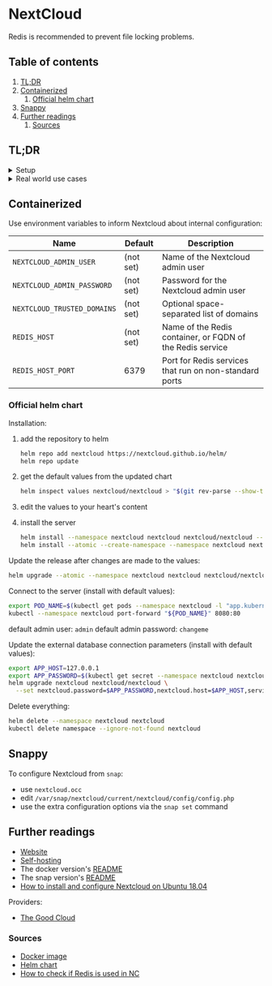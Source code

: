# NextCloud

Redis is recommended to prevent file locking problems.

## Table of contents <!-- omit in toc -->

1. [TL;DR](#tldr)
1. [Containerized](#containerized)
   1. [Official helm chart](#official-helm-chart)
1. [Snappy](#snappy)
1. [Further readings](#further-readings)
   1. [Sources](#sources)

## TL;DR

<details>
  <summary>Setup</summary>

  <details style="margin: 0 0 0 1em">
    <summary>Helm</summary>

  ```sh
  helm repo add 'nextcloud' 'https://nextcloud.github.io/helm/'
  helm repo update
  helm inspect values 'nextcloud/nextcloud' > 'values.yaml'
  helm upgrade -in 'nextcloud' --create-namespace --atomic 'nextcloud' 'nextcloud/nextcloud' -f 'values.yaml'
  ```

  </details>

</details>

<!-- Uncomment if used
<details>
  <summary>Usage</summary>

```sh
```

</details>
-->

<details>
  <summary>Real world use cases</summary>

```sh
docker compose exec -ti -u 33 app /var/www/html/occ db:add-missing-indices
docker compose exec -ti -u 33 app /var/www/html/occ maintenance:repair --include-expensive
```

</details>

## Containerized

Use environment variables to inform Nextcloud about internal configuration:

| Name                        | Default   | Description                                               |
| --------------------------- | --------- | --------------------------------------------------------- |
| `NEXTCLOUD_ADMIN_USER`      | (not set) | Name of the Nextcloud admin user                          |
| `NEXTCLOUD_ADMIN_PASSWORD`  | (not set) | Password for the Nextcloud admin user                     |
| `NEXTCLOUD_TRUSTED_DOMAINS` | (not set) | Optional space-separated list of domains                  |
| `REDIS_HOST`                | (not set) | Name of the Redis container, or FQDN of the Redis service |
| `REDIS_HOST_PORT`           | 6379      | Port for Redis services that run on non-standard ports    |

### Official helm chart

Installation:

1. add the repository to helm

   ```sh
   helm repo add nextcloud https://nextcloud.github.io/helm/
   helm repo update
   ```

1. get the default values from the updated chart

   ```sh
   helm inspect values nextcloud/nextcloud > "$(git rev-parse --show-toplevel)/kubernetes/helm/nextcloud/values.yaml"
   ```

1. edit the values to your heart's content
1. install the server

   ```sh
   helm install --namespace nextcloud nextcloud nextcloud/nextcloud --values kubernetes/helm/nextcloud/values.dev.yaml
   helm install --atomic --create-namespace --namespace nextcloud nextcloud nextcloud/nextcloud --values kubernetes/helm/nextcloud/values.dev.yaml
   ```

Update the release after changes are made to the values:

```sh
helm upgrade --atomic --namespace nextcloud nextcloud nextcloud/nextcloud --values kubernetes/helm/nextcloud/values.dev.yaml
```

Connect to the server (install with default values):

```sh
export POD_NAME=$(kubectl get pods --namespace nextcloud -l "app.kubernetes.io/name=nextcloud,app.kubernetes.io/instance=nextcloud" -o jsonpath="{.items[0].metadata.name}")
kubectl --namespace nextcloud port-forward "${POD_NAME}" 8080:80
```

default admin user: `admin`
default admin password: `changeme`

Update the external database connection parameters (install with default values):

```sh
export APP_HOST=127.0.0.1
export APP_PASSWORD=$(kubectl get secret --namespace nextcloud nextcloud -o jsonpath="{.data.nextcloud-password}" | base64 --decode)
helm upgrade nextcloud nextcloud/nextcloud \
  --set nextcloud.password=$APP_PASSWORD,nextcloud.host=$APP_HOST,service.type=ClusterIP,mariadb.enabled=false,externalDatabase.user=nextcloud,externalDatabase.database=nextcloud,externalDatabase.host=YOUR_EXTERNAL_DATABASE_HOST
```

Delete everything:

```sh
helm delete --namespace nextcloud nextcloud
kubectl delete namespace --ignore-not-found nextcloud
```

## Snappy

To configure Nextcloud from `snap`:

- use `nextcloud.occ`
- edit `/var/snap/nextcloud/current/nextcloud/config/config.php`
- use the extra configuration options via the `snap set` command

## Further readings

- [Website]
- [Self-hosting]
- The docker version's [README][docker readme]
- The snap version's [README][snap readme]
- [How to install and configure Nextcloud on Ubuntu 18.04]

Providers:

- [The Good Cloud](https://thegood.cloud)

### Sources

- [Docker image]
- [Helm chart]
- [How to check if Redis is used in NC]

<!--
  Reference
  ═╬═Time══
  -->

<!-- Knowledge base -->
[self-hosting]: self-hosting.md

<!-- Upstream -->
[how to check if redis is used in nc]: https://help.nextcloud.com/t/how-to-check-if-redis-is-used-in-nc/22268/2
[docker image]: https://hub.docker.com/_/nextcloud/
[docker readme]: https://github.com/docker-library/docs/blob/master/nextcloud/README.md
[helm chart]: https://github.com/nextcloud/helm/tree/master/charts/nextcloud
[snap readme]: https://github.com/nextcloud/nextcloud-snap
[website]: https://nextcloud.com/

<!-- Others -->
[how to install and configure nextcloud on ubuntu 18.04]: https://www.digitalocean.com/community/tutorials/how-to-install-and-configure-nextcloud-on-ubuntu-18-04
